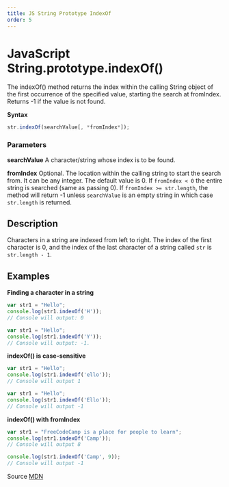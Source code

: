 ```yaml
---
title: JS String Prototype IndexOf
order: 5
---
```

# JavaScript String.prototype.indexOf()

The indexOf() method returns the index within the calling String object of the first occurrence of the specified value, starting the search at fromIndex. Returns -1 if the value is not found.

**Syntax**
```js
str.indexOf(searchValue[, *fromIndex*]);
```

### Parameters

**searchValue**
A character/string whose index is to be found.

**fromIndex**
Optional. The location within the calling string to start the search from. It can be any integer. The default value is 0. If `fromIndex < 0` the entire string is searched (same as passing 0). If `fromIndex >= str.length`, the method will return -1 unless `searchValue` is an empty string in which case `str.length` is returned.

## Description 

Characters in a string are indexed from left to right. The index of the first character is 0, and the index of the last character of a string called `str` is `str.length - 1`.

## Examples

**Finding a character in a string**
```js
var str1 = "Hello";
console.log(str1.indexOf('H'));
// Console will output: 0

var str1 = "Hello";
console.log(str1.indexOf('Y'));
// Console will output: -1.

```

**indexOf() is case-sensitive**
```js
var str1 = "Hello";
console.log(str1.indexOf('ello'));
// Console will output 1

var str1 = "Hello";
console.log(str1.indexOf('Ello'));
// Console will output -1

```

**indexOf() with fromIndex**
```js
var str1 = "FreeCodeCamp is a place for people to learn";
console.log(str1.indexOf('Camp'));
// Console will output 8

console.log(str1.indexOf('Camp', 9));
// Console will output -1

```

Source [MDN](https://developer.mozilla.org/en-US/docs/Web/JavaScript/Reference/Global_Objects/String/indexOf)